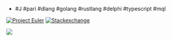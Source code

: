 - #J #pari #dlang #golang #rustlang #delphi #typescript #mql

[![Project Euler](https://projecteuler.net/profile/mavotroky.png)](https://projecteuler.net/)
[![Stackexchange](https://stackexchange.com/users/flair/753457.png)](https://stackexchange.com/)

<!--- p align="center"--->
  <img src="http://stackexchange.com/users/flair/753457.png">
<!--- p /p--->
